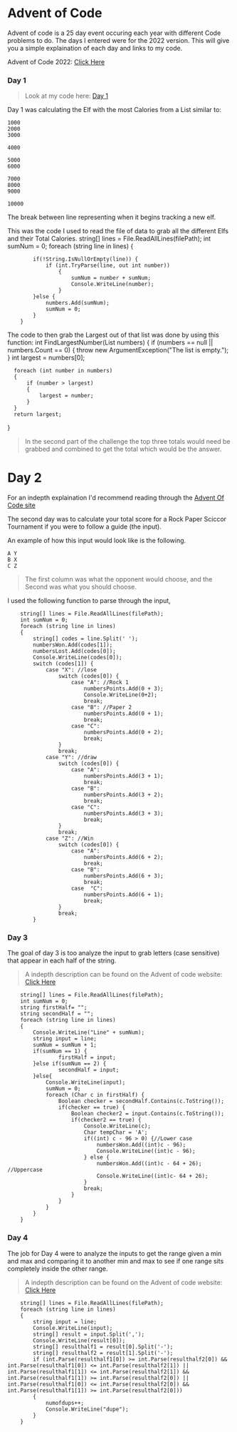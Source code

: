 # Advent of Code

Advent of code is a 25 day event occuring each year with different Code problems to do. The days I entered were for the 2022 version. This will give you a simple explaination of each day and links to my code.

Advent of Code 2022: <a href="https://adventofcode.com/2022"> Click Here </a>

### Day 1
> Look at my code here: <a href=" https://github.com/willpk03/AdventofCode/blob/main/cFiles/day1.cs"> Day 1 </a>

Day 1 was calculating the Elf with the most Calories from a List similar to: 
  
    1000
    2000
    3000
    
    4000
    
    5000
    6000
    
    7000
    8000
    9000
    
    10000

The break between line representing when it begins tracking a new elf. 

This was the code I used to read the file of data to grab all the different Elfs and their Total Calories.
        string[] lines = File.ReadAllLines(filePath);
        int sumNum = 0;
        foreach (string line in lines)
        {
            
            if(!String.IsNullOrEmpty(line)) {
                if (int.TryParse(line, out int number))
                    {
                        sumNum = number + sumNum;
                        Console.WriteLine(number);
                    }
            }else {
                numbers.Add(sumNum);
                sumNum = 0;
            }
        }
The code to then grab the Largest out of that list was done by using this function: 
  int FindLargestNumber(List<int> numbers)
  {
      if (numbers == null || numbers.Count == 0)
      {
          throw new ArgumentException("The list is empty.");
      }
      int largest = numbers[0];
      
      foreach (int number in numbers)
      {
          if (number > largest)
          {
              largest = number;
          }
      }
      return largest;
  }

> In the second part of the challenge the top three totals would need be grabbed and combined to get the total which would be the answer. 

# Day 2
For an indepth explaination I'd recommend reading through the <a href="https://adventofcode.com/2022/day/2"> Advent Of Code site </a>

The second day was to calculate your total score for a Rock Paper Sciccor Tournament if you were to follow a guide (the input). 

An example of how this input would look like is the following. 
    
    A Y
    B X
    C Z

> The first column was what the opponent would choose, and the Second was what you should choose.

I used the following function to parse through the input, 

        string[] lines = File.ReadAllLines(filePath);
        int sumNum = 0;
        foreach (string line in lines)
        {
            string[] codes = line.Split(' ');
            numbersWon.Add(codes[1]);
            numbersLost.Add(codes[0]);
            Console.WriteLine(codes[0]);
            switch (codes[1]) {
                case "X": //lose
                    switch (codes[0]) {
                        case "A": //Rock 1
                            numbersPoints.Add(0 + 3);
                            Console.WriteLine(0+2);
                            break;
                        case "B": //Paper 2
                            numbersPoints.Add(0 + 1);
                            break;
                        case "C":
                            numbersPoints.Add(0 + 2);
                            break;
                    }
                    break;
                case "Y": //draw
                    switch (codes[0]) {
                        case "A":
                            numbersPoints.Add(3 + 1);
                            break;
                        case "B":
                            numbersPoints.Add(3 + 2);
                            break;
                        case "C":
                            numbersPoints.Add(3 + 3);
                            break;
                    }
                    break;
                case "Z": //Win
                    switch (codes[0]) {
                        case "A":
                            numbersPoints.Add(6 + 2);
                            break;
                        case "B":
                            numbersPoints.Add(6 + 3);
                            break;
                        case  "C":
                            numbersPoints.Add(6 + 1);
                            break;
                    }
                    break;
            }

### Day 3
The goal of day 3 is too analyze the input to grab letters (case sensitive) that appear in each half of the string.

> A indepth description can be found on the Advent of code website: <a href="https://adventofcode.com/2022/day/3"> Click Here</a>

        string[] lines = File.ReadAllLines(filePath);
        int sumNum = 0;
        string firstHalf= "";
        string secondHalf = "";
        foreach (string line in lines)
        {
            Console.WriteLine("Line" + sumNum);
            string input = line;
            sumNum = sumNum + 1;
            if(sumNum == 1) {
                    firstHalf = input;
            }else if(sumNum == 2) {
                    secondHalf = input;
            }else{
                Console.WriteLine(input);
                sumNum = 0;
                foreach (Char c in firstHalf) {
                    Boolean checker = secondHalf.Contains(c.ToString());
                    if(checker == true) {
                        Boolean checker2 = input.Contains(c.ToString());
                        if(checker2 == true) {
                            Console.WriteLine(c);
                            Char tempChar = 'A';
                            if((int) c - 96 > 0) {//Lower case
                                numbersWon.Add((int)c - 96);
                                Console.WriteLine((int)c - 96);
                            } else {
                                numbersWon.Add((int)c - 64 + 26); //Uppercase
                                Console.WriteLine((int)c- 64 + 26);
                            }
                            break;
                        }
                    }
                }
            }
        }

### Day 4
The job for Day 4 were to analyze the inputs to get the range given a min and max and comparing it to another min and max to see if one range sits completely inside the other range. 

> A indepth description can be found on the Advent of code website: <a href="https://adventofcode.com/2022/day/4"> Click Here</a>

        string[] lines = File.ReadAllLines(filePath);
        foreach (string line in lines)
        {
            string input = line;
            Console.WriteLine(input);
            string[] result = input.Split(',');
            Console.WriteLine(result[0]);  
            string[] resulthalf1 = result[0].Split('-');
            string[] resulthalf2 = result[1].Split('-');
            if (int.Parse(resulthalf1[0]) >= int.Parse(resulthalf2[0]) && int.Parse(resulthalf1[0]) <= int.Parse(resulthalf2[1]) || int.Parse(resulthalf1[1]) <= int.Parse(resulthalf2[1]) && int.Parse(resulthalf1[1]) >= int.Parse(resulthalf2[0]) || int.Parse(resulthalf1[0]) <= int.Parse(resulthalf2[0]) && int.Parse(resulthalf1[1]) >= int.Parse(resulthalf2[0]))
            {
                numofdups++;
                Console.WriteLine("dupe");
            }
        }

